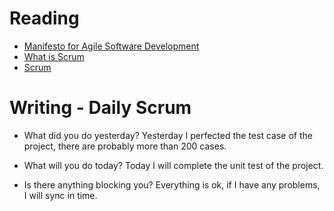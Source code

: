 # Reading

- [Manifesto for Agile Software Development](http://www.scrummanifesto.org/)
- [What is Scrum](https://www.scrum.org/resources/what-is-scrum)
- [Scrum](https://www.atlassian.com/agile/scrum)


# Writing - Daily Scrum

- What did you do yesterday?
  Yesterday I perfected the test case of the project, there are probably more than 200 cases.

- What will you do today?
  Today I will complete the unit test of the project.

- Is there anything blocking you?
  Everything is ok, if I have any problems, I will sync in time.
